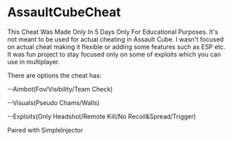 # AssaultCubeCheat

This Cheat Was Made Only In 5 Days Only For Educational Purposes. 
It's not meant to be used for actual cheating in Assault Cube. I wasn't focused on actual cheat making it flexible or adding some features such as ESP etc. It was fun project to stay focused only on some of exploits which you can use in multiplayer.

There are options the cheat has:

 --Aimbot(Fov/Visibility/Team Check)
 
 --Visuals(Pseudo Chams/Walls)
 
 --Exploits(Only Headshot/Remote Kill/No Recoil&Spread/Trigger)
 
Paired with SimpleInjector
